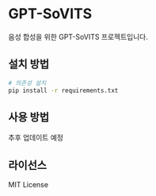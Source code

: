 # GPT-SoVITS

음성 합성을 위한 GPT-SoVITS 프로젝트입니다.

## 설치 방법

```bash
# 의존성 설치
pip install -r requirements.txt
```

## 사용 방법

추후 업데이트 예정

## 라이선스

MIT License
